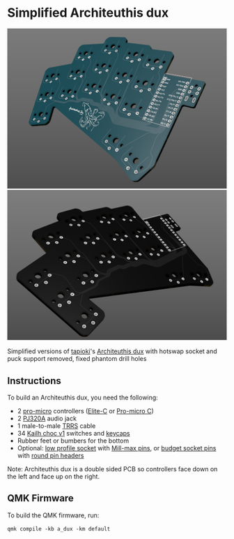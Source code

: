 # Simplified Architeuthis dux

![architeuthis_dux_custom](architeuthis_dux_custom.png)
![architeuthis_dux_blank](architeuthis_dux_blankv2.png)

Simplified versions of [tapioki](https://github.com/tapioki)'s [Architeuthis dux](https://github.com/tapioki/cephalopoda/tree/main/Architeuthis%20dux) with hotswap socket and puck support removed, fixed phantom drill holes

## Instructions
To build an Architeuthis dux, you need the following:
* 2 [pro-micro](https://www.aliexpress.com/item/32971098005.html) controllers ([Elite-C](https://boardsource.xyz/store/5ef67ea66786dc1e65a80708) or [Pro-micro C](https://www.aliexpress.com/item/1005003230811462.html))
* 2 [PJ320A](https://www.aliexpress.com/item/1005001928651798.html) audio jack
* 1 male-to-male [TRRS](https://www.aliexpress.com/item/32961128759.html) cable
* 34 [Kailh choc v1](https://www.aliexpress.com/item/4000907409650.html) switches and [keycaps](https://boardsource.xyz/store/5f6ef2d68e3bf05ab838f918)
* Rubber feet or bumbers for the bottom
* Optional: [low profile socket](https://www.digikey.com/product-detail/en/315-43-112-41-003000/ED4764-12-ND/4455232) with [Mill-max pins](https://www.digikey.com/product-detail/en/3320-0-00-15-00-00-03-0/ED1134-ND/4147392), or [budget socket pins](https://www.aliexpress.com/item/32852480645.html) with [round pin headers](https://www.aliexpress.com/item/32692992041.html)

Note: Architeuthis dux is a double sided PCB so controllers face down on the left and face up on the right.

## QMK Firmware
To build the QMK firmware, run:
```
qmk compile -kb a_dux -km default
```

